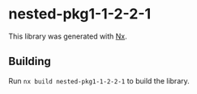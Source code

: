 # nested-pkg1-1-2-2-1

This library was generated with [Nx](https://nx.dev).

## Building

Run `nx build nested-pkg1-1-2-2-1` to build the library.
